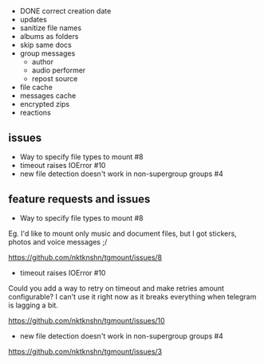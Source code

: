 ##
- DONE correct creation date
- updates
- sanitize file names
- albums as folders
- skip same docs
- group messages
    - author
    - audio performer
    - repost source
- file cache
- messages cache
- encrypted zips
- reactions

## issues
-  Way to specify file types to mount #8 
-  timeout raises IOError #10 
-  new file detection doesn't work in non-supergroup groups #4 


## feature requests and issues
-  Way to specify file types to mount #8 

Eg. I'd like to mount only music and document files, but I got stickers, photos and voice messages ;/

https://github.com/nktknshn/tgmount/issues/8

-  timeout raises IOError #10 

Could you add a way to retry on timeout and make retries amount configurable?
I can't use it right now as it breaks everything when telegram is lagging a bit.

https://github.com/nktknshn/tgmount/issues/10

-  new file detection doesn't work in non-supergroup groups #4 

https://github.com/nktknshn/tgmount/issues/3